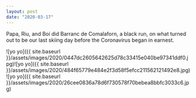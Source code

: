 ```yaml
---
layout: post
date: "2020-03-17"
---
```


Papa, Riu, and Boí did Barranc de Comalaforn, a black run, on what turned out to be our last skiing day before the Coronavirus began in earnest.

![yo yo]({{ site.baseurl }}/assets/images/2020/0447dc2605642625d78c33415e040be97341ddf0.jpg)![yo yo]({{ site.baseurl }}/assets/images/2020/484f65779e484e2f3d58f5efcc211562121492e8.jpg)![yo yo]({{ site.baseurl }}/assets/images/2020/26cee0836a78d6f730578f70bebea8bbfc3033c6.jpg)
